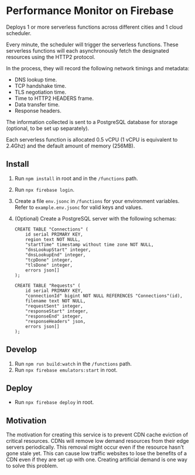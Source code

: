 # Performance Monitor on Firebase

Deploys 1 or more serverless functions across different cities and 1 cloud scheduler.

Every minute, the scheduler will trigger the serverless functions. These serverless functions will each asynchronously fetch the designated resources using the HTTP2 protocol.

In the process, they will record the following network timings and metadata:

- DNS lookup time.
- TCP handshake time.
- TLS negotiation time.
- Time to HTTP2 HEADERS frame.
- Data transfer time.
- Response headers.

The information collected is sent to a PostgreSQL database for storage (optional, to be set up separately).

Each serverless function is allocated 0.5 vCPU (1 vCPU is equivalent to 2.4Ghz) and the default amount of memory (256MB).

## Install

1. Run `npm install` in root and in the `/functions` path.
2. Run `npx firebase login`.
3. Create a file `env.jsonc` in `/functions` for your environment variables. Refer to `example.env.jsonc` for valid keys and values. 
4. (Optional) Create a PostgreSQL server with the following schemas:

   ```
   CREATE TABLE "Connections" (
       id serial PRIMARY KEY,
       region text NOT NULL,
       "startTime" timestamp without time zone NOT NULL,
       "dnsLookupStart" integer,
       "dnsLookupEnd" integer,
       "tcpDone" integer,
       "tlsDone" integer,
       errors json[]
   );

   CREATE TABLE "Requests" (
       id serial PRIMARY KEY,
       "connectionId" bigint NOT NULL REFERENCES "Connections"(id),
       filename text NOT NULL,
       "requestSent" integer,
       "responseStart" integer,
       "responseEnd" integer,
       "responseHeaders" json,
       errors json[]
   );
   ```

## Develop

1. Run `npm run build:watch` in the `/functions` path.
2. Run `npx firebase emulators:start` in root.

## Deploy

- Run `npx firebase deploy` in root.

## Motivation

The motivation for creating this service is to prevent CDN cache eviction of critical resources. CDNs will remove low demand resources from their edge servers periodically. This removal might occur even if the resource hasn't gone stale yet. This can cause low traffic websites to lose the benefits of a CDN even if they are set up with one. Creating artificial demand is one way to solve this problem.
